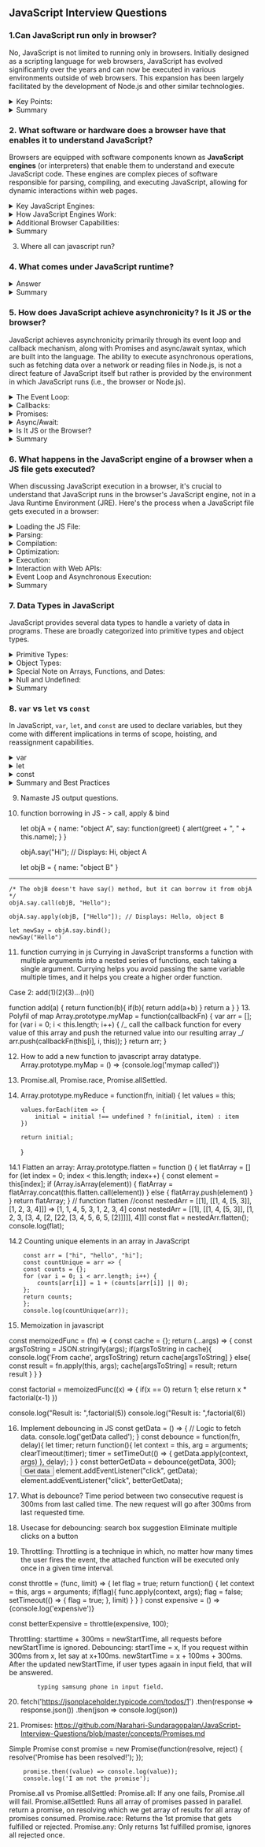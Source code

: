 ## JavaScript Interview Questions

### 1.Can JavaScript run only in browser?

No, JavaScript is not limited to running only in browsers. Initially designed as a scripting language for web browsers, JavaScript has evolved significantly over the years and can now be executed in various environments outside of web browsers. This expansion has been largely facilitated by the development of Node.js and other similar technologies.

<details>
<summary>Key Points:</summary>

- **Browser Environment**: Traditionally, JavaScript was primarily used within web browsers to make websites interactive and dynamic.
- **Node.js**: A runtime environment that allows JavaScript to be run on the server side.
- **Other Platforms**: JavaScript can also run in environments like Deno, Electron, mobile app development frameworks (e.g., React Native, NativeScript), and IoT devices.
- **Cloud Services and APIs**: JavaScript can be used to build and interact with cloud-based services and APIs, leveraging serverless computing platforms.

</details>

<details>
    <summary>Summary</summary>
    JavaScript is not confined to the browser. It can also run on server-side (via Node.js), in mobile app development, IoT devices, and cloud services, thanks to its versatility and the development of various platforms and frameworks that support JavaScript outside the web browser context.
</details>

### 2. What software or hardware does a browser have that enables it to understand JavaScript?

Browsers are equipped with software components known as **JavaScript engines** (or interpreters) that enable them to understand and execute JavaScript code. These engines are complex pieces of software responsible for parsing, compiling, and executing JavaScript, allowing for dynamic interactions within web pages.

<details>
<summary>Key JavaScript Engines:</summary>

- **V8**: Used by Google Chrome and Node.js, known for high performance by compiling JavaScript directly into native machine code.
- **SpiderMonkey**: The engine used by Mozilla Firefox, the first JavaScript engine ever written.
- **JavaScriptCore (Nitro)**: Used by Safari, part of the WebKit project, known for its efficiency.
- **Chakra**: Formerly used by Microsoft Edge, now replaced by the V8 engine in the latest versions.

</details>

<details>
<summary>How JavaScript Engines Work:</summary>

1. **Parsing**: JavaScript code is parsed into an Abstract Syntax Tree (AST).
2. **Compilation**: Uses Just-In-Time (JIT) compilation for better performance.
3. **Execution**: The compiled code is executed by the machine.
4. **Optimization**: Performs optimizations like inline caching and dead code elimination.

</details>

<details>
    <summary>Additional Browser Capabilities:</summary>
    
- **Web APIs**: Browsers provide Web APIs for tasks not part of the core JavaScript language, such as DOM manipulation and making HTTP requests.
- **Event Loop and Concurrency Model**: Support non-blocking operations and maintain the responsiveness of web pages through an event loop and concurrency model.

</details>

<details>
    <summary>Summary</summary>
    Browsers use JavaScript engines to parse, compile, and execute JavaScript code. Each major browser has its own engine, such as V8 for Chrome and SpiderMonkey for Firefox. These engines, along with Web APIs and an event loop model, enable browsers to run JavaScript code efficiently and securely, facilitating dynamic content and interactive web applications.
</details>

3. Where all can javascript run?

### 4. What comes under JavaScript runtime?

<details>
<summary>Answer</summary>

The JavaScript runtime encompasses all the components necessary to execute JavaScript code, especially outside the browser environment, such as with Node.js or Deno. A typical JavaScript runtime includes:

- **JavaScript Engine**: This is the core component that parses, compiles, and executes JavaScript code. Examples include V8 (used by Chrome and Node.js), SpiderMonkey (used by Firefox), and JavaScriptCore (used by Safari).

- **Event Loop**: A programming construct that waits for and dispatches events or messages in a program. It's crucial for JavaScript's non-blocking, event-driven nature, allowing for asynchronous operations.

- **Web APIs/Node APIs**: In browser environments, Web APIs are provided by the browser, offering functionalities that JavaScript can't directly access, like the DOM, timers, fetch for HTTP requests, etc. In Node.js, similar capabilities come through built-in modules and APIs for file system operations, HTTP requests, and more, tailored for server-side or development environments.

- **Callback Queue**: JavaScript uses a callback queue to manage the execution order of asynchronous operations. When an asynchronous operation completes, its callback is added to the queue and then executed by the main thread when the call stack is empty.

- **Call Stack**: This is where the runtime keeps track of all the function calls in your program. When a function is executed, it's pushed onto the call stack. When the function returns, it's popped off the stack. This keeps track of where the program is in its execution flow.

Together, these components work to provide a comprehensive environment for executing JavaScript code efficiently, handling asynchronous operations, managing events, and interfacing with external APIs and resources.

</details>
<details>
    <summary>Summary</summary>

    The JavaScript runtime includes the JavaScript engine for code execution, an event loop for asynchronous operations, Web APIs (in browsers) or Node APIs (in Node.js) for accessing external functionalities, a callback queue for managing the execution order of asynchronous callbacks, and a call stack for tracking function calls. These components collaborate to execute JavaScript code, handle events, and provide a non-blocking, event-driven programming environment.

</details>

### 5. How does JavaScript achieve asynchronicity? Is it JS or the browser?

JavaScript achieves asynchronicity primarily through its event loop and callback mechanism, along with Promises and async/await syntax, which are built into the language. The ability to execute asynchronous operations, such as fetching data over a network or reading files in Node.js, is not a direct feature of JavaScript itself but rather is provided by the environment in which JavaScript runs (i.e., the browser or Node.js).

<details>
<summary>The Event Loop:</summary>

The event loop is a fundamental part of the JavaScript runtime environment that allows JavaScript to perform non-blocking operations despite being single-threaded. It works by executing code, collecting and processing events, and executing queued sub-tasks.

</details>

<details>
<summary>Callbacks:</summary>

Initially, JavaScript handled asynchronous operations through callbacks, where a function is passed as an argument to another function to be executed once an operation completes. However, this could lead to callback hell, making code nested and difficult to read.

</details>

<details>
<summary>Promises:</summary>

Promises were introduced to address the challenges of callback hell, representing the eventual completion (or failure) of an asynchronous operation and allowing for more manageable asynchronous code.

</details>

<details>
<summary>Async/Await:</summary>

Async/await syntax, building on Promises, simplifies the chaining of Promises and makes asynchronous code easier to read and write by allowing asynchronous code to look and behave more like synchronous code.

</details>

<details>
    <summary>Is It JS or the Browser?</summary>
    While the JavaScript language defines the syntax and mechanisms for handling asynchronicity (such as Promises and async/await), the actual implementation of asynchronous operations is provided by the host environment (browser or Node.js), which is responsible for executing JavaScript code and providing APIs for asynchronous tasks.
</details>

<details>
    <summary>Summary</summary>
    JavaScript achieves asynchronicity through its event loop, callbacks, Promises, and async/await syntax, but the ability to perform asynchronous tasks relies on the APIs and runtime environment (such as a browser or Node.js) where JavaScript is executed.
</details>

### 6. What happens in the JavaScript engine of a browser when a JS file gets executed?

When discussing JavaScript execution in a browser, it's crucial to understand that JavaScript runs in the browser's JavaScript engine, not in a Java Runtime Environment (JRE). Here's the process when a JavaScript file gets executed in a browser:

<details>
<summary>Loading the JS File:</summary>

The browser loads the JavaScript file from the server or local cache through a `<script>` tag in an HTML document.

</details>

<details>
<summary>Parsing:</summary>

The JavaScript engine parses the loaded code to create an Abstract Syntax Tree (AST), checking the syntax for errors.

</details>

<details>
<summary>Compilation:</summary>

Many modern engines use Just-In-Time (JIT) compilation, converting the parsed code into bytecode or directly into machine code, optimizing performance.

</details>

<details>
<summary>Optimization:</summary>

The engine optimizes the compiled code on the fly, especially frequently used parts, to make them run faster.

</details>

<details>
<summary>Execution:</summary>

The compiled and optimized code is executed, with the engine handling memory allocation, garbage collection, and executing instructions.

</details>

<details>
<summary>Interaction with Web APIs:</summary>

JavaScript can call Web APIs provided by the browser to perform tasks like DOM manipulation and network requests. These are not part of JavaScript itself but are provided for JavaScript to use.

</details>

<details>
<summary>Event Loop and Asynchronous Execution:</summary>

The browser's event loop handles asynchronous operations, ensuring they do not block other scripts' execution by managing callbacks and the task queue.

</details>

<details>
    <summary>Summary</summary>
    The execution of a JavaScript file in a browser involves loading the script, parsing the code, compiling it to bytecode or machine code, optimizing the execution, and finally executing the code. This process is managed by the browser's JavaScript engine, which also handles memory management, asynchronous operations via the event loop, and interaction with Web APIs.
</details>

### 7. Data Types in JavaScript

JavaScript provides several data types to handle a variety of data in programs. These are broadly categorized into primitive types and object types.

<details>
<summary>Primitive Types:</summary>

1. **Number**: Represents both integer and floating-point numbers, e.g., `42`, `3.14`.
2. **String**: Represents textual data, e.g., `"Hello, world!"`, `'JavaScript'`.
3. **Boolean**: Represents a logical entity with two values: `true` and `false`.
4. **Undefined**: Indicates an uninitialized variable, having no value assigned.
5. **Null**: Represents the intentional absence of any object value.
6. **Symbol** (ES6): A unique and immutable primitive value, used as the key of an Object property.
7. **BigInt** (ES2020): Represents numbers larger than 2^53 - 1 with arbitrary precision.

</details>

<details>
<summary>Object Types:</summary>

- **Object**: Collections of properties, representing more complex entities.

</details>

<details>
<summary>Special Note on Arrays, Functions, and Dates:</summary>

- **Arrays**, **Functions**, and **Dates** are technically objects but are often treated as separate data types for practical purposes.
  - **Arrays** are used for ordered collections.
  - **Functions** are executable objects.
  - **Dates** represent dates and times.

</details>

<details>
<summary>Null and Undefined:</summary>

- `null` and `undefined` both represent the absence of a meaningful value, but with slightly different uses. `undefined` typically means a variable has been declared but not defined, while `null` is used to intentionally denote a null value.

</details>

<details>
    <summary>Summary</summary>
    JavaScript's dynamic typing means a variable's data type can change based on its assigned value. The language offers a mix of primitive and object types to handle various data needs efficiently.
</details>

### 8. `var` vs `let` vs `const`

In JavaScript, `var`, `let`, and `const` are used to declare variables, but they come with different implications in terms of scope, hoisting, and reassignment capabilities.

<details>
<summary>var</summary>

- **Scope**: Function scope or global scope if declared outside any function.
- **Hoisting**: Variables are hoisted to the top of their function or global scope but not initialized.
- **Reassignment**: Can be reassigned and redeclared within its scope.

</details>

<details>
<summary>let</summary>

- **Scope**: Block scope, meaning the variable is accessible only within the nearest enclosing block.
- **Hoisting**: Variables are hoisted to the top of their block scope but not initialized, leading to a ReferenceError if accessed before declaration.
- **Reassignment**: Can be reassigned but cannot be redeclared within the same scope.

</details>

<details>
<summary>const</summary>

- **Scope**: Block scope, similar to `let`.
- **Hoisting**: Hoisted to the top of their block scope but not initialized, leading to a ReferenceError if accessed before declaration.
- **Reassignment**: Cannot be reassigned or redeclared. Must be initialized at declaration. Note: `const` objects' properties can be modified.

</details>

<details>
    <summary>Summary and Best Practices</summary>
    
- **Use `var`** for variables with a required function or global scope (less common nowadays).
- **Use `let`** for variables that will change over time and are confined to a block.
- **Use `const`** for variables that should not change after initialization and are confined to a block.

Choosing `let` and `const` over `var` enhances code readability and minimizes unexpected behavior due to clearer scope and hoisting rules.

</details>

9. Namaste JS output questions.
10. function borrowing in JS - > call, apply & bind

    let objA = {
    name: "object A",
    say: function(greet) {
    alert(greet + ", " + this.name);
    }
    }

    objA.say("Hi"); // Displays: Hi, object A

    let objB = {
    name: "object B"
    }

---

    /* The objB doesn't have say() method, but it can borrow it from objA */
    objA.say.call(objB, "Hello");

    objA.say.apply(objB, ["Hello"]); // Displays: Hello, object B

    let newSay = objA.say.bind();
    newSay("Hello")

11. function currying in js
    Currying in JavaScript transforms a function with multiple arguments into a nested series of functions, each taking a single argument.
    Currying helps you avoid passing the same variable multiple times, and it helps you create a higher order function.

Case 2: add(1)(2)(3)…(n)()

function add(a) {
return function(b){
if(b){
return add(a+b)
}
return a
}
} 13. Polyfil of map
Array.prototype.myMap = function(callbackFn) {
var arr = [];  
 for (var i = 0; i < this.length; i++) {
/_ call the callback function for every value of this array and push the returned value into our resulting array
_/
arr.push(callbackFn(this[i], i, this));
}
return arr;
}

12. How to add a new function to javascript array datatype.
    Array.prototype.myMap = () => {console.log('mymap called')}

13. Promise.all, Promise.race, Promise.allSettled.

14. Array.prototype.myReduce = function(fn, initial) {
    let values = this;

        values.forEach(item => {
            initial = initial !== undefined ? fn(initial, item) : item
        })

        return initial;

    }

14.1 Flatten an array:
Array.prototype.flatten = function () {
let flatArray = []
for (let index = 0; index < this.length; index++) {
const element = this[index];
if (Array.isArray(element)) {
flatArray = flatArray.concat(this.flatten.call(element))
} else {
flatArray.push(element)
}
}
return flatArray;
}
// function flatten
//const nestedArr = [[1], [[1, 4, [5, 3]], [1, 2, 3, 4]]] => [1, 1, 4, 5, 3, 1, 2, 3, 4]
const nestedArr = [[1], [[1, 4, [5, 3]], [1, 2, 3, [3, 4, [2, [22, [3, 4, 5, 6, 5, [2]]]]], 4]]]
const flat = nestedArr.flatten();
console.log(flat);

14.2 Counting unique elements in an array in JavaScript

        const arr = ["hi", "hello", "hi"];
        const countUnique = arr => {
        const counts = {};
        for (var i = 0; i < arr.length; i++) {
            counts[arr[i]] = 1 + (counts[arr[i]] || 0);
        };
        return counts;
        };
        console.log(countUnique(arr));

15. Memoization in javascript

const memoizedFunc = (fn) => {
const cache = {};
return (...args) => {
const argsToString = JSON.stringify(args);
if(argsToString in cache){
console.log('From cache', argsToString)
return cache[argsToString]
} else{
const result = fn.apply(this, args);
cache[argsToString] = result;
return result
}
}
}

const factorial = memoizedFunc((x) => {
if(x == 0) return 1;
else return x \* factorial(x-1)
})

console.log("Result is: ",factorial(5))
console.log("Result is: ",factorial(6))

16. Implement debouncing in JS
    const getData = () => {
    // Logic to fetch data.
    console.log('getData called');
    }
    const debounce = function(fn, delay){
    let timer;
    return function(){
    let context = this, arg = arguments;
    clearTimeout(timer);
    timer = setTimeOut(() => {
    getData.apply(context, args)
    }, delay);
    }
    }
    const betterGetData = debounce(getData, 300);
    <button>Get data</button>
    element.addEventListener("click", getData);
    element.addEventListener("click", betterGetData);

17. What is debounce?
    Time period between two consecutive request is 300ms from last called time.
    The new request will go after 300ms from last requested time.

18. Usecase for debouncing:
    search box suggestion
    Eliminate multiple clicks on a button

19. Throttling:
    Throttling is a technique in which, no matter how many times the user fires the event,
    the attached function will be executed only once in a given time interval.

const throttle = (func, limit) => {
let flag = true;
return function() {
let context = this, args = arguments;
if(flag){
func.apply(context, args);
flag = false;
setTimeout(() => {
flag = true;
}, limit)
}
}
}
const expensive = () => {console.log('expensive')}

const betterExpensive = throttle(expensive, 100);

Throttling: starttime + 300ms = newStartTime, all requests before newStartTime is ignored.
Debouncing: startTime = x, If you request within 300ms from x, let say at x+100ms.
newStartTime = x + 100ms + 300ms.
After the updated newStartTime, if user types agaain in input field, that will be answered.

            typing samsung phone in input field.

20. fetch('https://jsonplaceholder.typicode.com/todos/1')
    .then(response => response.json())
    .then(json => console.log(json))

21. Promises: https://github.com/Narahari-Sundaragopalan/JavaScript-Interview-Questions/blob/master/concepts/Promises.md

Simple Promise
const promise = new Promise(function(resolve, reject) {
resolve('Promise has been resolved!');
});

        promise.then((value) => console.log(value));
        console.log('I am not the promise');

Promise.all vs Promise.allSettled:
Promise.all:
If any one fails, Promise.all will fail.
Promise.allSettled:
Runs all array of promises passed in parallel.
return a promise, on resolving which we get array of results for all array of promises consumed.
Promise.race:
Returns the 1st promise that gets fulfilled or rejected.
Promise.any:
Only returns 1st fulfilled promise, ignores all rejected once.
